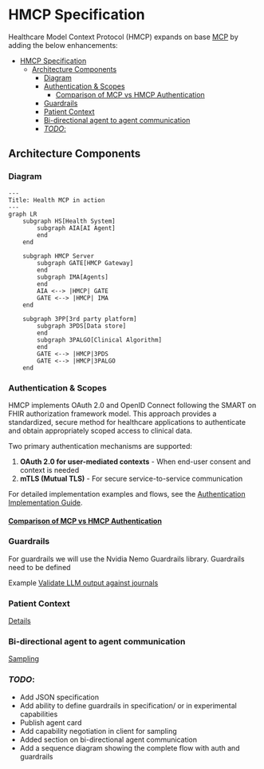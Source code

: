 # HMCP Specification

Healthcare Model Context Protocol (HMCP) expands on base [MCP](https://modelcontextprotocol.io/specification/2025-03-26) by adding the below enhancements:
- [HMCP Specification](#hmcp-specification)
  - [Architecture Components](#architecture-components)
    - [Diagram](#diagram)
    - [Authentication \& Scopes](#authentication--scopes)
      - [Comparison of MCP vs HMCP Authentication](#comparison-of-mcp-vs-hmcp-authentication)
    - [Guardrails](#guardrails)
    - [Patient Context](#patient-context)
    - [Bi-directional agent to agent communication](#bi-directional-agent-to-agent-communication)
    - [_TODO_:](#todo)

## Architecture Components

### Diagram

```mermaid
---
Title: Health MCP in action
---
graph LR
    subgraph HS[Health System]
        subgraph AIA[AI Agent]
        end
    end

    subgraph HMCP Server
        subgraph GATE[HMCP Gateway]
        end
        subgraph IMA[Agents]
        end
        AIA <--> |HMCP| GATE
        GATE <--> |HMCP| IMA
    end

    subgraph 3PP[3rd party platform]
        subgraph 3PDS[Data store]
        end
        subgraph 3PALGO[Clinical Algorithm]
        end
        GATE <--> |HMCP|3PDS
        GATE <--> |HMCP|3PALGO
    end
```

### Authentication & Scopes
HMCP implements OAuth 2.0 and OpenID Connect following the SMART on FHIR authorization framework model. This approach provides a standardized, secure method for healthcare applications to authenticate and obtain appropriately scoped access to clinical data.

Two primary authentication mechanisms are supported:

1. **OAuth 2.0 for user-mediated contexts** - When end-user consent and context is needed
2. **mTLS (Mutual TLS)** - For secure service-to-service communication

For detailed implementation examples and flows, see the [Authentication Implementation Guide](./auth.md).

#### [Comparison of MCP vs HMCP Authentication](./hmcp_auth_vs_mcp_auth.md)

### Guardrails

For guardrails we will use the Nvidia Nemo Guardrails library. Guardrails need to be defined 

Example [Validate LLM output against journals](./guardrails.md)

### Patient Context

[Details](./context.md)

### Bi-directional agent to agent communication

[Sampling](./sampling.md)

### _TODO_:

- Add JSON specification
- Add ability to define guardrails in specification/ or in experimental capabilities
- Publish agent card
- Add capability negotiation in client for sampling
- Added section on bi-directional agent communication
- Add a sequence diagram showing the complete flow with auth and guardrails